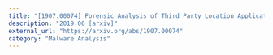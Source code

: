 ```yaml
---
title: "[1907.00074] Forensic Analysis of Third Party Location Applications in Android and iOS"
description: "2019.06 [arxiv]"
external_url: "https://arxiv.org/abs/1907.00074"
category: "Malware Analysis"
---
```


